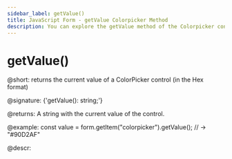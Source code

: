 ```yaml
---
sidebar_label: getValue()
title: JavaScript Form - getValue Colorpicker Method 
description: You can explore the getValue method of the Colorpicker control of Form in the documentation of the DHTMLX JavaScript UI library. Browse developer guides and API reference, try out code examples and live demos, and download a free 30-day evaluation version of DHTMLX Suite.
---
```


# getValue()

@short: returns the current value of a ColorPicker control (in the Hex format)

@signature: {'getValue(): string;'}

@returns:
A string with the current value of the control.

@example:
const value = form.getItem("colorpicker").getValue();
// -> "#90D2AF"

@descr:
